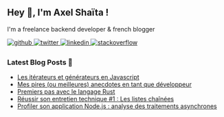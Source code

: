 ## Hey 👋, I'm Axel Shaïta !  

I'm a freelance backend developer & french blogger

<a href="https://github.com/arkerone" target="_blank">
<img src=https://img.shields.io/badge/github-%2324292e.svg?&style=for-the-badge&logo=github&logoColor=white alt=github style="margin-bottom: 5px;" />
</a>
<a href="https://twitter.com/arkerone" target="_blank">
<img src=https://img.shields.io/badge/twitter-%2300acee.svg?&style=for-the-badge&logo=twitter&logoColor=white alt=twitter style="margin-bottom: 5px;" />
</a>
<a href="https://linkedin.com/in/axelshaita" target="_blank">
<img src=https://img.shields.io/badge/linkedin-%231E77B5.svg?&style=for-the-badge&logo=linkedin&logoColor=white alt=linkedin style="margin-bottom: 5px;" />
</a>
<a href="https://stackoverflow.com/users/1292075" target="_blank">
<img src=https://img.shields.io/badge/stackoverflow-%23F28032.svg?&style=for-the-badge&logo=stackoverflow&logoColor=white alt=stackoverflow style="margin-bottom: 5px;" />
</a>  
    

### Latest Blog Posts 📩
<!-- BLOG-POST-LIST:START -->
- [Les itérateurs et générateurs en Javascript](https://www.codeheroes.fr/2021/02/08/les-iterateurs-et-generateurs-en-javascript/?utm_source=rss&utm_medium=rss&utm_campaign=les-iterateurs-et-generateurs-en-javascript)
- [Mes pires (ou meilleures) anecdotes en tant que développeur](https://www.codeheroes.fr/2021/01/26/mes-pires-ou-meilleures-anecdotes-en-tant-que-developpeur/?utm_source=rss&utm_medium=rss&utm_campaign=mes-pires-ou-meilleures-anecdotes-en-tant-que-developpeur)
- [Premiers pas avec le langage Rust](https://www.codeheroes.fr/2021/01/18/premiers-pas-avec-le-langage-rust/?utm_source=rss&utm_medium=rss&utm_campaign=premiers-pas-avec-le-langage-rust)
- [Réussir son entretien technique #1 : Les listes chaînées](https://www.codeheroes.fr/2021/01/04/reussir-son-entretien-technique-les-listes-chainees/?utm_source=rss&utm_medium=rss&utm_campaign=reussir-son-entretien-technique-les-listes-chainees)
- [Profiler son application Node.js : analyse des traitements asynchrones](https://www.codeheroes.fr/2020/12/09/profiler-son-application-node-js-analyse-des-traitements-asynchrones/?utm_source=rss&utm_medium=rss&utm_campaign=profiler-son-application-node-js-analyse-des-traitements-asynchrones)
<!-- BLOG-POST-LIST:END -->
<br />
